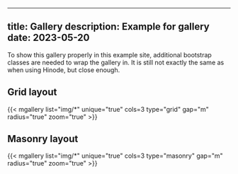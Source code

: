 <!-- Cspell:ignore ovlpos ovlx ovly ovlperc lightbox mgallery -->
<!-- markdownlint-disable MD003 MD022 MD041 -->
---
title: Gallery
description: Example for gallery
date: 2023-05-20
---
<!-- markdownlint-enable MD003 MD022 MD041 -->

To show this gallery properly in this example site, additional bootstrap classes are needed to wrap the gallery in.
It is still not exactly the same as when using Hinode, but close enough.

<div class="d-flex flex-column flex-fill">
    <div class="container-xxl">
        <div class="row row-cols-1">
            <div class="col col-sm-12 col-md-8">

## Grid layout

{{< mgallery list="img/*" unique="true" cols=3 type="grid" gap="m" radius="true" zoom="true" >}}

## Masonry layout

{{< mgallery list="img/*" unique="true" cols=3 type="masonry" gap="m" radius="true" zoom="true" >}}

</div>
</div>
</div>
</div>
